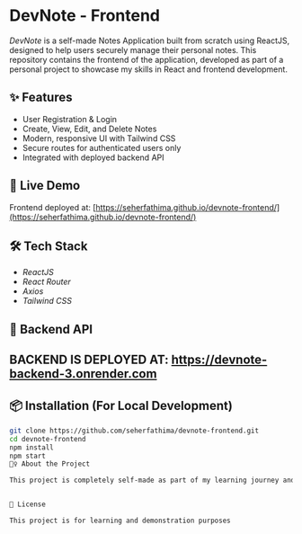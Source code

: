 # DevNote - Frontend

*DevNote* is a self-made Notes Application built from scratch using ReactJS, designed to help users securely manage their personal notes. This repository contains the frontend of the application, developed as part of a personal project to showcase my skills in React and frontend development.

## ✨ Features

- User Registration & Login
- Create, View, Edit, and Delete Notes
- Modern, responsive UI with Tailwind CSS
- Secure routes for authenticated users only
- Integrated with deployed backend API

## 🚀 Live Demo

Frontend deployed at: [https://seherfathima.github.io/devnote-frontend/](https://seherfathima.github.io/devnote-frontend/)

## 🛠️ Tech Stack

- *ReactJS*
- *React Router*
- *Axios*
- *Tailwind CSS*

## 🔗 Backend API

BACKEND IS DEPLOYED AT:
https://devnote-backend-3.onrender.com
---

## 📦 Installation (For Local Development)

```bash
git clone https://github.com/seherfathima/devnote-frontend.git
cd devnote-frontend
npm install
npm start
🙋‍♀️ About the Project

This project is completely self-made as part of my learning journey and portfolio building. It reflects my understanding of full-stack development using modern technologies.


📄 License

This project is for learning and demonstration purposes

